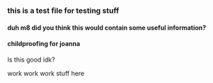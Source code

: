 ### this is a test file for testing stuff

#### duh m8 did you think this would contain some useful information?
#### childproofing for joanna

Is this good idk?

work work work stuff here
